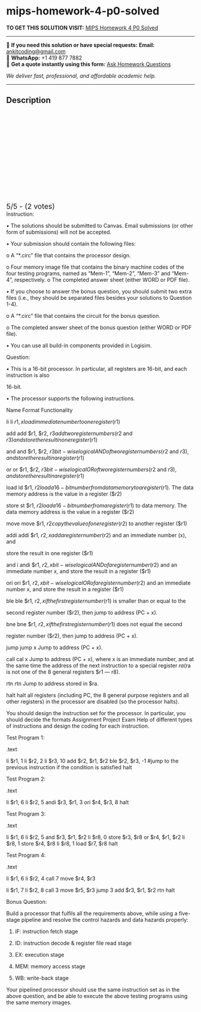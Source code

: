 # mips-homework-4-p0-solved
**TO GET THIS SOLUTION VISIT:** [MIPS Homework 4 P0 Solved](https://www.ankitcodinghub.com/product/mips-homework-4-p0-solved/)


---

📩 **If you need this solution or have special requests:** **Email:** ankitcoding@gmail.com  
📱 **WhatsApp:** +1 419 877 7882  
📄 **Get a quote instantly using this form:** [Ask Homework Questions](https://www.ankitcodinghub.com/services/ask-homework-questions/)

*We deliver fast, professional, and affordable academic help.*

---

<h2>Description</h2>



<div class="kk-star-ratings kksr-auto kksr-align-center kksr-valign-top" data-payload="{&quot;align&quot;:&quot;center&quot;,&quot;id&quot;:&quot;124624&quot;,&quot;slug&quot;:&quot;default&quot;,&quot;valign&quot;:&quot;top&quot;,&quot;ignore&quot;:&quot;&quot;,&quot;reference&quot;:&quot;auto&quot;,&quot;class&quot;:&quot;&quot;,&quot;count&quot;:&quot;2&quot;,&quot;legendonly&quot;:&quot;&quot;,&quot;readonly&quot;:&quot;&quot;,&quot;score&quot;:&quot;5&quot;,&quot;starsonly&quot;:&quot;&quot;,&quot;best&quot;:&quot;5&quot;,&quot;gap&quot;:&quot;4&quot;,&quot;greet&quot;:&quot;Rate this product&quot;,&quot;legend&quot;:&quot;5\/5 - (2 votes)&quot;,&quot;size&quot;:&quot;24&quot;,&quot;title&quot;:&quot;MIPS Homework 4 P0 Solved&quot;,&quot;width&quot;:&quot;138&quot;,&quot;_legend&quot;:&quot;{score}\/{best} - ({count} {votes})&quot;,&quot;font_factor&quot;:&quot;1.25&quot;}">

<div class="kksr-stars">

<div class="kksr-stars-inactive">
            <div class="kksr-star" data-star="1" style="padding-right: 4px">


<div class="kksr-icon" style="width: 24px; height: 24px;"></div>
        </div>
            <div class="kksr-star" data-star="2" style="padding-right: 4px">


<div class="kksr-icon" style="width: 24px; height: 24px;"></div>
        </div>
            <div class="kksr-star" data-star="3" style="padding-right: 4px">


<div class="kksr-icon" style="width: 24px; height: 24px;"></div>
        </div>
            <div class="kksr-star" data-star="4" style="padding-right: 4px">


<div class="kksr-icon" style="width: 24px; height: 24px;"></div>
        </div>
            <div class="kksr-star" data-star="5" style="padding-right: 4px">


<div class="kksr-icon" style="width: 24px; height: 24px;"></div>
        </div>
    </div>

<div class="kksr-stars-active" style="width: 138px;">
            <div class="kksr-star" style="padding-right: 4px">


<div class="kksr-icon" style="width: 24px; height: 24px;"></div>
        </div>
            <div class="kksr-star" style="padding-right: 4px">


<div class="kksr-icon" style="width: 24px; height: 24px;"></div>
        </div>
            <div class="kksr-star" style="padding-right: 4px">


<div class="kksr-icon" style="width: 24px; height: 24px;"></div>
        </div>
            <div class="kksr-star" style="padding-right: 4px">


<div class="kksr-icon" style="width: 24px; height: 24px;"></div>
        </div>
            <div class="kksr-star" style="padding-right: 4px">


<div class="kksr-icon" style="width: 24px; height: 24px;"></div>
        </div>
    </div>
</div>


<div class="kksr-legend" style="font-size: 19.2px;">
            5/5 - (2 votes)    </div>
    </div>
Instruction:

• The solutions should be submitted to Canvas. Email submissions (or other form of submissions) will not be accepted.

• Your submission should contain the following files:

o A “*.circ” file that contains the processor design.

o Four memory image file that contains the binary machine codes of the four testing programs, named as “Mem-1”, “Mem-2”, “Mem-3” and “Mem-4”, respectively. o The completed answer sheet (either WORD or PDF file).

• If you choose to answer the bonus question, you should submit two extra files (i.e., they should be separated files besides your solutions to Question 1-4).

o A “*.circ” file that contains the circuit for the bonus question.

o The completed answer sheet of the bonus question (either WORD or PDF file).

• You can use all build-in components provided in Logisim.

Question:

• This is a 16-bit processor. In particular, all registers are 16-bit, and each instruction is also

16-bit.

• The processor supports the following instructions.

Name Format Functionality

li li $r1, x load immediate number to one register ($r1)

add add $r1, $r2, $r3 add two register numbers ($r2 and $r3) and store the result in one register ($r1)

and and $r1, $r2, $r3 bit-wise logical AND of two register numbers ($r2 and $r3), and store the result in a register ($r1)

or or $r1, $r2, $r3 bit-wise logical OR of two register numbers ($r2 and $r3), and store the result in a register ($r1)

load ld $r1, $r2 load a 16-bit number from data memory to a register ($r1). The data memory address is the value in a register ($r2)

store st $r1, $r2 load a 16-bit number from a register ($r1) to data memory. The data memory address is the value in a register ($r2)

move move $r1, $r2 copy the value of one register ($r2) to another register ($r1)

addi addi $r1, $r2, x add a register number ($r2) and an immediate number (x), and

store the result in one register ($r1)

and i andi $r1, $r2, x bit-wise logical AND of a register number ($r2) and an immediate number x, and store the result in a register ($r1)

ori ori $r1, $r2, x bit-wise logical OR of a register number ($r2) and an immediate number x, and store the result in a register ($r1)

ble ble $r1, $r2, x if the first register number ($r1) is smaller than or equal to the

second register number ($r2), then jump to address (PC + x).

bne bne $r1, $r2, x if the first register number ($r1) does not equal the second

register number ($r2), then jump to address (PC + x).

jump jump x Jump to address (PC + x).

call cal x Jump to address (PC + x), where x is an immediate number, and at the same time the address of the next instruction to a special register $ra ($ra is not one of the 8 general registers $r1 — r8).

rtn rtn Jump to address stored in $ra.

halt halt all registers (including PC, the 8 general purpose registers and all other registers) in the processor are disabled (so the processor halts).

You should design the instruction set for the processor. In particular, you should decide the formats Assignment Project Exam Help of different types of instructions and design the coding for each instruction.

Test Program 1:

.text

li $r1, 1 li $r2, 2 li $r3, 10 add $r2, $r1, $r2 ble $r2, $r3, -1 #jump to the previous instruction if the condition is satisfied halt

Test Program 2:

.text

li $r1, 6 li $r2, 5 andi $r3, $r1, 3 ori $r4, $r3, 8 halt

Test Program 3:

.text

li $r1, 6 li $r2, 5 and $r3, $r1, $r2 li $r8, 0 store $r3, $r8 or $r4, $r1, $r2 li $r8, 1 store $r4, $r8 li $r8, 1 load $r7, $r8 halt

Test Program 4:

.text

li $r1, 6 li $r2, 4 call 7 move $r4, $r3

li $r1, 7 li $r2, 8 call 3 move $r5, $r3 jump 3 add $r3, $r1, $r2 rtn halt

Bonus Question:

Build a processor that fulfils all the requirements above, while using a five-stage pipeline and resolve the control hazards and data hazards properly:

1. IF: instruction fetch stage

2. ID: instruction decode &amp; register file read stage

3. EX: execution stage

4. MEM: memory access stage

5. WB: write-back stage

Your pipelined processor should use the same instruction set as in the above question, and be able to execute the above testing programs using the same memory images.
